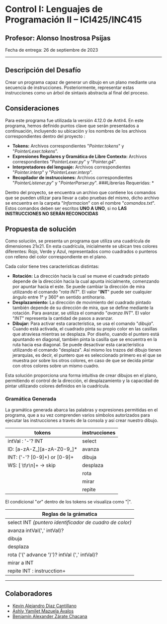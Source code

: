 # Control I: Lenguajes de Programación II – ICI425/INC415

## Profesor: Alonso Inostrosa Psijas
Fecha de entrega: 26 de septiembre de 2023

-------------------------
## Descripción del Desafío

Crear un programa capaz de generar un dibujo en un plano mediante una secuencia de instrucciones. Posteriormente, representar estas instrucciones como un árbol de sintaxis abstracta al final del proceso.

## Consideraciones
Para este programa fue utilizada la versión 4.12.0 de Antlr4.
En este programa, hemos definido puntos clave que serán presentados a continuación, incluyendo su ubicación y los nombres de los archivos correspondientes dentro del proyecto :
* **Tokens:** Archivos correspondientes "_Pointer.tokens_" y "_PointerLexer.tokens_".
* **Expresiones Regulares y Gramática de Libre Contexto:** Archivos correspondientes "_PointerLexer.py_" y "_Pointer.g4_".
* **Interpretadores del lenguaje:** Archivos correspondientes "_Pointer.interp_" y "_PointerLexer.interp_".
* **Recopilador de instrucciones:** Archivos correspondientes "_PointerListener.py_" y "_PointerParser.py_".
  ###Librerías Requeridas:
        * 

Dentro del proyecto, se encuentra un archivo que contiene los comandos que se pueden utilizar para llevar a cabo pruebas del mismo, dicho archivo se encuentra en la carpeta  "_Informacion_" con el nombre "_comandos.txt_". Estos comandos deben ser escritos **UNO A UNO**, si no **LAS INSTRUCCIONES NO SERÁN RECONOCIDAS**

## Propuesta de solución
Como solución, se presenta un programa que utiliza una cuadrícula de dimensiones 21x21. En esta cuadrícula, inicialmente se ubican tres colores diferentes: Rojo, Verde y Azul, representados como cuadrados o punteros con relleno del color correspondiente en el plano.

Cada color tiene tres características distintas:

* **Rotación:** La dirección hacia la cual se mueve el cuadrado pintado depende de la dirección hacia la cual apunta inicialmente, comenzando por apuntar hacia el este. Se puede cambiar la dirección de mira utilizando el comando "_rota INT_". El valor "**INT**" puede ser cualquier ángulo entre 1° y 360° en sentido antihorario.
* **Desplazamiento:** La dirección de movimiento del cuadrado pintado también depende de su dirección de mira, que se define mediante la rotación. Para avanzar, se utiliza el comando "_avanza INT_". El valor "*INT*" representa la cantidad de pasos a avanzar.
* **Dibujar:** Para activar esta característica, se usa el comando "_dibuja_". Cuando está activada, el cuadrado pinta su propio color en las casillas que atraviesa mientras se desplaza. Por diseño, cuando el puntero está apuntando en diagonal, también pinta la casilla que se encuentra en la ruta hacia esa diagonal. Se puede desactivar esta característica utilizando el comando "desplaza". Así mismo los trazos del dibujo tienen jerarquías, es decir, el puntero que es seleccionado primero es el que se muestra por sobre los otros colores, en caso de que se decida pintar con otros colores sobre un mismo cuadro.

Esta solución proporciona una forma intuitiva de crear dibujos en el plano, permitiendo el control de la dirección, el desplazamiento y la capacidad de pintar utilizando colores definidos en la cuadrícula.
  
### Gramática Generada
La gramática generada abarca las palabras y expresiones permitidas en el programa, que a su vez comprenden varios símbolos autorizados para ejecutar las instrucciones a través de la consola y así crear nuestro dibujo.

|tokens| instrucciones    |          
|------------------|------------------|
|intVal : '-'? INT |    select        |           
|ID: [a-zA-Z_][a-zA-Z0-9_]*|    avanza        |           
|INT: ('-'? [0-9]+) or [0-9]+ |    dibuja        |          
|WS: [ \t\r\n]+ -> skip      |    desplaza      |    
|                          |    rota          | 
|                          |    mirar         | 
|                          |    repite        | 


El condicional "_or_" dentro de los tokens se visualiza como "|".

| Reglas de la grámatica |       
|------------------------|
| select INT _(puntero identificador de cuadro de color)_          |  
| avanza intVal(',' intVal)?          | 
| dibuja           | 
| desplaza         | 
| rota ('(' advance ')')? intVal (',' intVal)?             | 
| mirar a INT          | 
| repite INT : instrucction+          | 
-------------------------

## Colaboradores

- [Kevin Alejandro Diaz Cantillano](https://github.com/ixyz022)
- [Ashly Yamilet Mazuela Ávalos](https://github.com/ashlyMazuela)
- [Benjamín Alexander Zárate Chacana](https://github.com/ZarateBenjamin)
